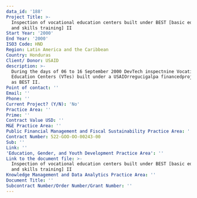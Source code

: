 ```yaml
---
data_id: '188'
Project Title: >-
  Inspection of vocational education centers built under BEST [basic education
  and skills training] II
Start Year: '2000'
End Year: '2000'
ISO3 Code: HND
Region: Latin America and the Caribbean
Country: Honduras
Client/ Donor: USAID
description: >-
  During the days of 06 to 16 September 2000 DevTech inspectnine Vocational
  Education Centers (VTes) built under a USAIOrregucigalpa financedproject known
  as BEST II.
Point of contact: ''
Email: ''
Phone: ''
Current Project? (Y/N): 'No'
Practice Area: ''
Prime: ''
Contract Value USD: ''
M&E Practice Area: ''
Public Financial Management and Fiscal Sustainability Practice Area: ''
Contract Number: 522-GOO-OO-00243-00
Sub: ''
Link: ''
'Education, Gender, and Youth Development Practice Area': ''
Link to the document file: >-
  Inspection of vocational education centers built under BEST [basic education
  and skills training] II
Knowledge Management and Data Analytics Practice Area: ''
Document Title: ''
Subcontract Number/Order Number/Grant Number: ''
---
```

